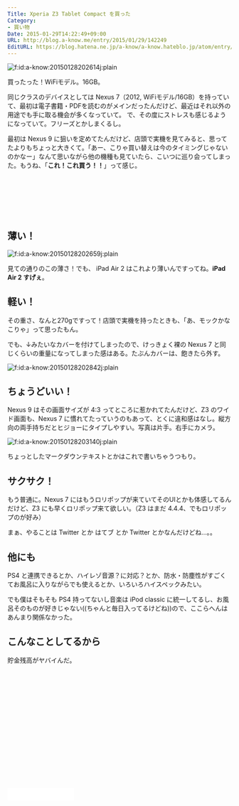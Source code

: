 ```yaml
---
Title: Xperia Z3 Tablet Compact を買った
Category:
- 買い物
Date: 2015-01-29T14:22:49+09:00
URL: http://blog.a-know.me/entry/2015/01/29/142249
EditURL: https://blog.hatena.ne.jp/a-know/a-know.hateblo.jp/atom/entry/8454420450081739333
---
```


<p><span itemscope itemtype="https://schema.org/Photograph"><img src="//cdn-ak.f.st-hatena.com/images/fotolife/a/a-know/20150128/20150128202614.jpg" alt="f:id:a-know:20150128202614j:plain" title="f:id:a-know:20150128202614j:plain" class="hatena-fotolife" itemprop="image"></span></p>

買ったった！WiFiモデル。16GB。

同じクラスのデバイスとしては Nexus 7（2012, WiFiモデル/16GB）を持っていて、最初は電子書籍・PDFを読むのがメインだったんだけど、最近はそれ以外の用途でも手に取る機会が多くなっていて。
で、その度にストレスも感じるようになっていて。フリーズとかしまくるし。

最初は Nexus 9 に狙いを定めてたんだけど、店頭で実機を見てみると、思ってたよりもちょっと大きくて。「あー、こりゃ買い替えは今のタイミングじゃないのかなー」なんて思いながら他の機種も見ていたら、こいつに巡り会ってしまった。もうね、「<b>これ！これ買う！！</b>」って感じ。



<!-- more -->

<script async src="//pagead2.googlesyndication.com/pagead/js/adsbygoogle.js"></script>
<!-- article-top -->
<ins class="adsbygoogle"
     style="display:inline-block;width:728px;height:90px"
     data-ad-client="ca-pub-3463034538369189"
     data-ad-slot="8367620130"></ins>
<script>
(adsbygoogle = window.adsbygoogle || []).push({});
</script>


## 薄い！

<p><span itemscope itemtype="https://schema.org/Photograph"><img src="//cdn-ak.f.st-hatena.com/images/fotolife/a/a-know/20150128/20150128202659.jpg" alt="f:id:a-know:20150128202659j:plain" title="f:id:a-know:20150128202659j:plain" class="hatena-fotolife" itemprop="image"></span></p>


見ての通りのこの薄さ！でも、 iPad Air 2 はこれより薄いんですってね。<b>iPad Air 2 すげぇ</b>。

## 軽い！

その重さ、なんと270gですって！店頭で実機を持ったときも、「あ、モックかなこりゃ」って思ったもん。

でも、↓みたいなカバーを付けてしまったので、けっきょく裸の Nexus 7 と同じくらいの重量になってしまった感はある。たぶんカバーは、飽きたら外す。

<p><span itemscope itemtype="https://schema.org/Photograph"><img src="//cdn-ak.f.st-hatena.com/images/fotolife/a/a-know/20150128/20150128202842.jpg" alt="f:id:a-know:20150128202842j:plain" title="f:id:a-know:20150128202842j:plain" class="hatena-fotolife" itemprop="image"></span></p>


## ちょうどいい！

Nexus 9 はその画面サイズが 4:3 ってところに惹かれてたんだけど、Z3 のワイド画面も、Nexus 7 に慣れてたっていうのもあって、とくに違和感はなし。縦方向の両手持ちだとヒジョーにタイプしやすい。写真は片手。右手にカメラ。


<p><span itemscope itemtype="https://schema.org/Photograph"><img src="//cdn-ak.f.st-hatena.com/images/fotolife/a/a-know/20150128/20150128203140.jpg" alt="f:id:a-know:20150128203140j:plain" title="f:id:a-know:20150128203140j:plain" class="hatena-fotolife" itemprop="image"></span></p>



ちょっとしたマークダウンテキストとかはこれで書いちゃうつもり。

## サクサク！

もう普通に。Nexus 7 にはもうロリポップが来ていてそのUIとかも体感してるんだけど、Z3 にも早くロリポップ来て欲しい。（Z3 はまだ 4.4.4、でもロリポップのが好み）

まぁ、やることは Twitter とか はてブ とか Twitter とかなんだけどね...。。


## 他にも
PS4 と連携できるとか、ハイレゾ音源？に対応？とか、防水・防塵性がすごくてお風呂に入りながらでも使えるとか、いろいろハイスペックみたい。

でも僕はそもそも PS4 持ってないし音楽は iPod classic に統一してるし、お風呂そのものが好きじゃない((ちゃんと毎日入ってるけどね))ので、ここらへんはあんまり関係なかった。

## こんなことしてるから

貯金残高がヤバイんだ。

<script async src="//pagead2.googlesyndication.com/pagead/js/adsbygoogle.js"></script>
<!-- article-bottom2 -->
<ins class="adsbygoogle"
     style="display:inline-block;width:300px;height:250px"
     data-ad-client="ca-pub-3463034538369189"
     data-ad-slot="5274552934"></ins>
<script>
(adsbygoogle = window.adsbygoogle || []).push({});
</script>

<iframe src="//blog.hatena.ne.jp/a-know/a-know.hateblo.jp/subscribe/iframe" allowtransparency="true" frameborder="0" scrolling="no" width="150" height="28"></iframe>

